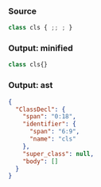 ### Source
```js parse:stmt check-format:no
class cls { ;; ; }
```

### Output: minified
```js
class cls{}
```

### Output: ast
```json
{
  "ClassDecl": {
    "span": "0:18",
    "identifier": {
      "span": "6:9",
      "name": "cls"
    },
    "super_class": null,
    "body": []
  }
}
```
